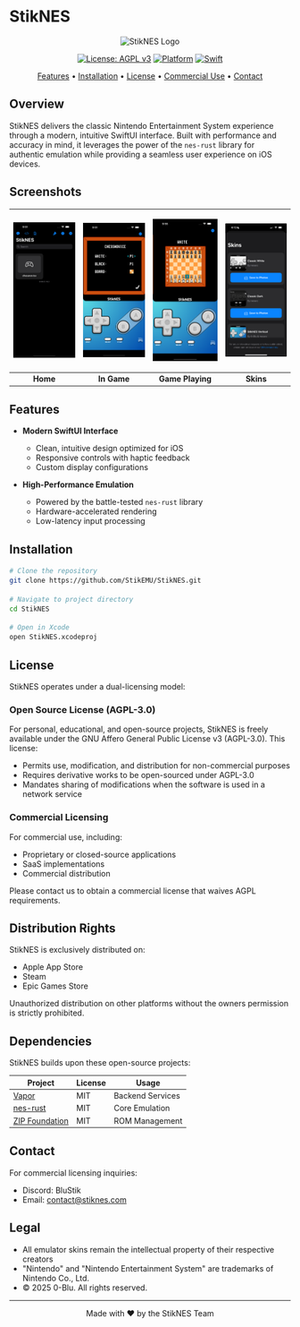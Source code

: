 # StikNES

<div align="center">
<img src="https://github.com/StikEMU/StikNES-Site/blob/main/Website/logo.png?raw=true" alt="StikNES Logo" width="130" height="130">

[![License: AGPL v3](https://img.shields.io/badge/License-AGPL%20v3-blue.svg)](https://www.gnu.org/licenses/agpl-3.0)
[![Platform](https://img.shields.io/badge/platform-iOS-lightgrey.svg)]()
[![Swift](https://img.shields.io/badge/Swift-5.9-orange.svg)]()

[Features](#features) • [Installation](#installation) • [License](#license) • [Commercial Use](#commercial-licensing) • [Contact](#contact)
</div>

## Overview

StikNES delivers the classic Nintendo Entertainment System experience through a modern, intuitive SwiftUI interface. Built with performance and accuracy in mind, it leverages the power of the `nes-rust` library for authentic emulation while providing a seamless user experience on iOS devices.


## Screenshots
| <p align="center"><picture><source media="(prefers-color-scheme: dark)" srcset="https://github.com/StikEMU/StikNES-Site/blob/main/Website/screenshot1.png?raw=true"><source media="(prefers-color-scheme: light)" srcset="https://github.com/StikEMU/StikNES-Site/blob/main/Website/screenshot1.png?raw=true"><img alt="Sources" src="https://github.com/StikEMU/StikNES-Site/blob/main/Website/screenshot1.png?raw=true" width="200"></picture></p> | <p align="center"><picture><source media="(prefers-color-scheme: dark)" srcset="https://github.com/StikEMU/StikNES-Site/blob/main/Website/screenshot2.png?raw=true"><source media="(prefers-color-scheme: light)" srcset="https://github.com/StikEMU/StikNES-Site/blob/main/Website/screenshot2.png?raw=true"><img alt="Store" src="https://github.com/StikEMU/StikNES-Site/blob/main/Website/screenshot2.png?raw=true" width="200"></picture></p> | <p align="center"><picture><source media="(prefers-color-scheme: dark)" srcset="https://github.com/StikEMU/StikNES-Site/blob/main/Website/screenshot3.png?raw=true"><source media="(prefers-color-scheme: light)" srcset="https://github.com/StikEMU/StikNES-Site/blob/main/Website/screenshot3.png?raw=true"><img alt="Library" src="https://github.com/StikEMU/StikNES-Site/blob/main/Website/screenshot3.png?raw=true" width="200"></picture></p> | <p align="center"><picture><source media="(prefers-color-scheme: dark)" srcset="https://github.com/StikEMU/StikNES-Site/blob/main/Website/screenshot4.png?raw=true"><source media="(prefers-color-scheme: light)" srcset="https://github.com/StikEMU/StikNES-Site/blob/main/Website/screenshot4.png?raw=true"><img alt="Signing" src="https://github.com/StikEMU/StikNES-Site/blob/main/Website/screenshot4.png?raw=true" width="200"></picture></p> |
|:--:|:--:|:--:|:--:|
| **Home** | **In Game** | **Game Playing** | **Skins** |



## Features

- **Modern SwiftUI Interface**
  - Clean, intuitive design optimized for iOS
  - Responsive controls with haptic feedback
  - Custom display configurations

- **High-Performance Emulation**
  - Powered by the battle-tested `nes-rust` library
  - Hardware-accelerated rendering
  - Low-latency input processing

## Installation

```bash
# Clone the repository
git clone https://github.com/StikEMU/StikNES.git

# Navigate to project directory
cd StikNES

# Open in Xcode
open StikNES.xcodeproj
```

## License

StikNES operates under a dual-licensing model:

### Open Source License (AGPL-3.0)

For personal, educational, and open-source projects, StikNES is freely available under the GNU Affero General Public License v3 (AGPL-3.0). This license:
- Permits use, modification, and distribution for non-commercial purposes
- Requires derivative works to be open-sourced under AGPL-3.0
- Mandates sharing of modifications when the software is used in a network service

### Commercial Licensing

For commercial use, including:
- Proprietary or closed-source applications
- SaaS implementations
- Commercial distribution

Please contact us to obtain a commercial license that waives AGPL requirements.

## Distribution Rights

StikNES is exclusively distributed on:
- Apple App Store
- Steam
- Epic Games Store

Unauthorized distribution on other platforms without the owners permission is strictly prohibited.

## Dependencies

StikNES builds upon these open-source projects:

| Project | License | Usage |
|---------|---------|-------|
| [Vapor](https://github.com/vapor/vapor) | MIT | Backend Services |
| [nes-rust](https://github.com/takahirox/nes-rust) | MIT | Core Emulation |
| [ZIP Foundation](https://github.com/weichsel/ZIPFoundation) | MIT | ROM Management |

## Contact

For commercial licensing inquiries:
- Discord: BluStik
- Email: [contact@stiknes.com](mailto:contact@stiknes.com)

## Legal

- All emulator skins remain the intellectual property of their respective creators
- "Nintendo" and "Nintendo Entertainment System" are trademarks of Nintendo Co., Ltd.
- © 2025 0-Blu. All rights reserved.

---

<div align="center">
Made with ❤️ by the StikNES Team
</div>
